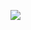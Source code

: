 

[![](https://img.shields.io/badge/linkedin-%230077B5.svg?style=for-the-badge&logo=linkedin&logoColor=white)](https://www.linkedin.com/in/erdo%C4%9Fan-%C3%A7ay%C4%B1r-7007b6205)
